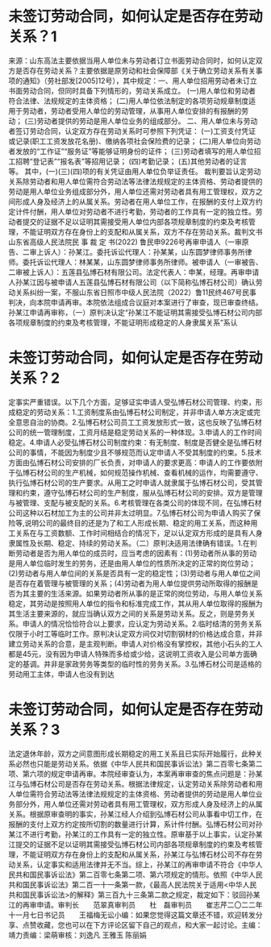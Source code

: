 # 未签订劳动合同，如何认定是否存在劳动关系？1

来源：山东高法主要依据当用人单位未与劳动者订立书面劳动合同时，如何认定双方是否存在劳动关系？主要依据是原劳动和社会保障部《关于确立劳动关系有关事项的通知》（劳社部发[2005]12号），其中规定：一、用人单位招用劳动者未订立书面劳动合同，但同时具备下列情形的，劳动关系成立。 (一)用人单位和劳动者符合法律、法规规定的主体资格； (二)用人单位依法制定的各项劳动规章制度适用于劳动者，劳动者受用人单位的劳动管理，从事用人单位安排的有报酬的劳动； (三)劳动者提供的劳动是用人单位业务的组成部分。 二、用人单位未与劳动者签订劳动合同，认定双方存在劳动关系时可参照下列凭证： (一)工资支付凭证或记录(职工工资发放花名册)、缴纳各项社会保险费的记录； (二)用人单位向劳动者发放的“工作证”“服务证”等能够证明身份的证件； (三)劳动者填写的用人单位招工招聘“登记表”“报名表”等招用记录； (四)考勤记录； (五)其他劳动者的证言等。 其中，(一)(三)(四)项的有关凭证由用人单位负举证责任。 裁判要旨认定劳动关系除劳动者和用人单位需符合劳动法等法律法规规定的主体资格、劳动者提供的劳动是用人单位业务组成部分外，用人单位还需对劳动者具有用工管理权，双方之间形成人身及经济上的从属关系。劳动者在用人单位工作，在报酬的支付上双方约定计件付酬，用人单位对劳动者不进行考勤，劳动者的工作具有一定的独立性。劳动者提交的证据不足以证明其需接受用人单位内部各项规章制度的约束及考核管理，不能证明双方存在身份上的支配和从属关系，双方不存在劳动关系。裁判文书山东省高级人民法院民 事 裁 定 书(2022) 鲁民申9226号再审申请人（一审原告、二审上诉人）：孙某江。委托诉讼代理人：孙某某，山东圆梦律师事务所律师。委托诉讼代理人：林某某，山东圆梦律师事务所律师。被申请人（一审被告、二审被上诉人）：五莲县弘博石材有限公司。法定代表人：申某，经理。再审申请人孙某江因与被申请人五莲县弘博石材有限公司（以下简称弘博石材公司）确认劳动关系纠纷一案，不服山东省日照市中级人民法院（2022）鲁11民终467号民事判决，向本院申请再审。本院依法组成合议庭对本案进行了审查，现已审查终结。孙某江申请再审称，（一）原判决认定“孙某江不能证明其需接受弘博石材公司内部各项规章制度的约束及考核管理，不能证明形成稳定的人身隶属关系”系认

# 未签订劳动合同，如何认定是否存在劳动关系？2

定事实严重错误。以下几个方面，足够证实申请人受弘博石材公司管理、约束，形成稳定的劳动关系：1.工资制度系由弘博石材公司制定，并非申请人单方决定或完全意思自治的协商。2.弘博石材公司员工工资发放形式一致，这也反映了弘博石材公司的统一管理制度，工资月结是稳定劳动关系的一种体现。3.申请人的工作时间稳定。4.申请人必受弘博石材公司制度约束：有无制度、制度是否健全是弘博石材公司的事情，不能因为制度少且不够规范而认定申请人不受其制度的约束。5.技术方面由弘博石材公司安排的厂长负责，对申请人的要求更高：申请人的工作要依附于弘博石材公司的生产机械，如何规范操作机械、查看机械的运作，均需要遵守、执行弘博石材公司的生产要求。从用工之时申请人就隶属于弘博石材公司，受其管理和约束，遵守弘博石材公司的生产制度，服从弘博石材公司的安排。双方是管理与被管理、支配与被支配的关系。6.考核管理在各类公司的体现不同，在弘博石材公司这种以石材加工为主的公司并非太过明显。7.弘博石材公司为申请人购买了保险等,说明公司的最终目的还是为了和工人形成长期、稳定的用工关系，而这种用工关系在与工资数额、工作时间相结合的情况下，足以认定双方形成的是具有人身隶属性及长期、稳定、持续的劳动关系。（二）原判决适用法律确有错误。1.在判断劳动者是否为用人单位的成员时，应当考虑的因素有：(1)劳动者所从事的劳动是用人单位临时发生的劳务，还是由用人单位的性质所决定的正常的岗位劳动；(2)劳动者与用人单位间的关系是否具有一定的稳定性；(3)劳动者与用人单位之间是否存在着管理与被管理的关系；(4)劳动者为用人单位提供劳动所取得的报酬是否为其主要的生活来源。如果劳动者所从事的是正常的岗位劳动，与用人单位关系稳定，其劳动是按照用人单位的指令和标准完成工作，其从用人单位取得的报酬为其生活主要来源的，就应当确认双方之间的关系是劳动关系。反之，则是劳务关系。申请人的情况恰恰符合以上要求，应认定为劳动关系。2.临时结清的劳务关系仅限于小时工等临时工作。原判决认定双方间仅对切割钢材的价格达成合意，并非建立劳动关系的合意，是主观判断。申请人对价格没有掌控权，其他小石头的工人都是45元，没有因为申请人特殊而多给或少给，这说明工资收入是公司单方面确定的基调。并非是家政劳务等类型的临时性的劳务关系。3.弘博石材公司是适格的劳动用工主体，申请人也没有到达

# 未签订劳动合同，如何认定是否存在劳动关系？3

法定退休年龄，双方之间意图形成长期稳定的用工关系且已实际开始履行，此种关系必然也只能是劳动关系。依据《中华人民共和国民事诉讼法》第二百零七条第二项、第六项的规定申请再审。本院经审查认为，本案再审审查的焦点问题是：孙某江与弘博石材公司是否存在劳动关系。根据法律规定，认定劳动关系除劳动者和用人单位需符合劳动法等法律法规规定的主体资格、劳动者提供的劳动是用人单位业务部分外，用人单位还需对劳动者具有用工管理权，双方形成人身及经济上的从属关系。根据原审查明的事实，孙某江经人介绍到弘博石材公司从事看中切工作，在报酬的支付上双方约定按所切割的数量进行计算，系计件付酬。弘博石材公司对孙某江不进行考勤，孙某江的工作具有一定的独立性。原审基于以上事实，认定孙某江提交的证据不足以证明其需接受弘博石材公司内部各项规章制度的约束及考核管理，不能证明双方存在身份上的支配和从属关系，孙某江与弘博石材公司不存在劳动关系，认定事实和适用法律并无不当。综上，孙某江的再审申请不符合《中华人民共和国民事诉讼法》第二百零七条第二项、第六项规定的情形。依照《中华人民共和国民事诉讼法》第二百一十一条第一款，《最高人民法院关于适用<中华人民共和国民事诉讼法>的解释》第三百九十三条第二款之规定，裁定如下：驳回孙某江的再审申请。审判长　　范翠真审判员　　杜　磊审判员　　崔志芹二〇二二年十一月七日书记员　　王福梅无讼小编：如果您觉得这篇文章还不错，欢迎转发分享、点赞收藏，您也可以在下方评论区留下自己的观点，和大家一起讨论。主编：靖力责编：梁萌审核：刘逸凡 王雅玉 陈丽娟

